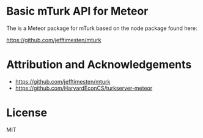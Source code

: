 # Basic mTurk API for Meteor

The is a Meteor package for mTurk based on the node package found here:

https://github.com/jefftimesten/mturk

# Attribution and Acknowledgements

* https://github.com/jefftimesten/mturk
* https://github.com/HarvardEconCS/turkserver-meteor

# License

MIT
